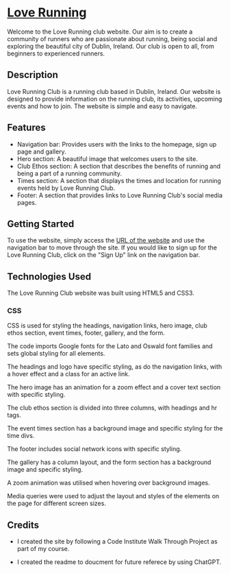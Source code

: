 # [Love Running](https://kc-7.github.io/love-running/)
Welcome to the Love Running club website. Our aim is to create a community of runners who are passionate about running, being social and exploring the beautiful city of Dublin, Ireland. Our club is open to all, from beginners to experienced runners.

## Description
Love Running Club is a running club based in Dublin, Ireland. Our website is designed to provide information on the running club, its activities, upcoming events and how to join. The website is simple and easy to navigate.

## Features
- Navigation bar: Provides users with the links to the homepage, sign up page and gallery.
- Hero section: A beautiful image that welcomes users to the site.
- Club Ethos section: A section that describes the benefits of running and being a part of a running community.
- Times section: A section that displays the times and location for running events held by Love Running Club.
- Footer: A section that provides links to Love Running Club's social media pages.

## Getting Started
To use the website, simply access the [URL of the website](https://kc-7.github.io/love-running/) and use the navigation bar to move through the site. If you would like to sign up for the Love Running Club, click on the "Sign Up" link on the navigation bar.

## Technologies Used
The Love Running Club website was built using HTML5 and CSS3.

### CSS

CSS is used for styling the headings, navigation links, hero image, club ethos section, event times, footer, gallery, and the form. 

The code imports Google fonts for the Lato and Oswald font families and sets global styling for all elements. 

The headings and logo have specific styling, as do the navigation links, with a hover effect and a class for an active link. 

The hero image has an animation for a zoom effect and a cover text section with specific styling.

The club ethos section is divided into three columns, with headings and hr tags. 

The event times section has a background image and specific styling for the time divs. 

The footer includes social network icons with specific styling. 

The gallery has a column layout, and the form section has a background image and specific styling.

A zoom animation was utilised when hovering over background images. 

Media queries were used to adjust the layout and styles of the elements on the page for different screen sizes. 

## Credits 

- I  created the site by following a Code Institute Walk Through Project as part of my course. 

- I created the readme to doucment for future referece by using ChatGPT. 
